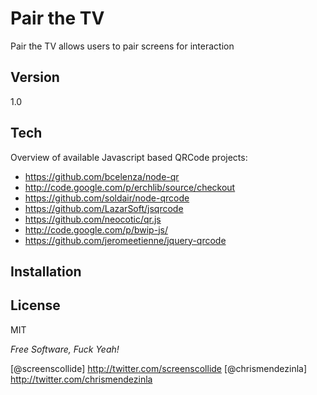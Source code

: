 Pair the TV
=========

Pair the TV allows users to pair screens for interaction

Version
-

1.0

Tech
-----------

Overview of available Javascript based QRCode projects:

* https://github.com/bcelenza/node-qr
* http://code.google.com/p/erchlib/source/checkout
* https://github.com/soldair/node-qrcode
* https://github.com/LazarSoft/jsqrcode
* https://github.com/neocotic/qr.js
* http://code.google.com/p/bwip-js/
* https://github.com/jeromeetienne/jquery-qrcode

Installation
--------------


License
-

MIT

*Free Software, Fuck Yeah!*

[@screenscollide] http://twitter.com/screenscollide
[@chrismendezinla] http://twitter.com/chrismendezinla
